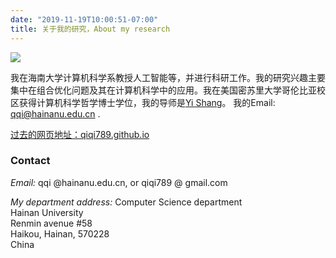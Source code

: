 ```yaml
---
date: "2019-11-19T10:00:51-07:00"
title: 关于我的研究，About my research
---
```


![](/images/Qi_photo2.JPG)

我在海南大学计算机科学系教授人工智能等，并进行科研工作。我的研究兴趣主要集中在组合优化问题及其在计算机科学中的应用。我在美国密苏里大学哥伦比亚校区获得计算机科学哲学博士学位，我的导师是[Yi Shang](https://engineering.missouri.edu/faculty/yi-shang/)。
我的Email: qqi@hainanu.edu.cn .

[过去的网页地址：qiqi789.github.io](https://qiqi789.github.io/research/)


### Contact

*Email:*  qqi @hainanu.edu.cn, 
or qiqi789 @ gmail.com

*My department address:*
Computer Science department <br>
Hainan University  <br>
Renmin avenue #58  <br>
Haikou, Hainan, 570228  <br>
China


<!-- Global access statistics -->



<script type="text/javascript" id="clustrmaps" src="//clustrmaps.com/map_v2.js?d=PoytzMSA2FiAoXamx7J03FuHVjl_IwzVBj2TmE3ky5c&cl=ffffff&w=a"></script>

